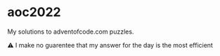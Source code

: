 # aoc2022

My solutions to adventofcode.com puzzles.

:warning: I make no guarentee that my answer for the day is the most efficient
